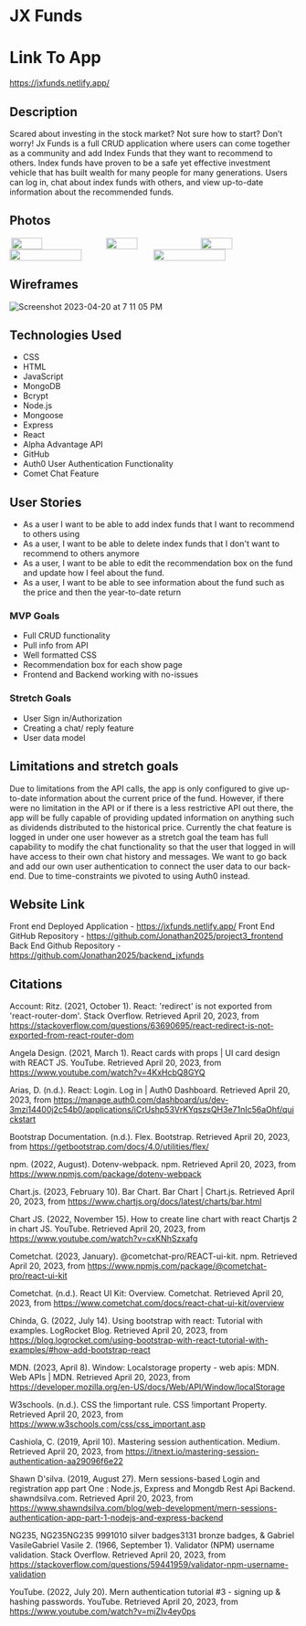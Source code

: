 # JX Funds

# Link To App
https://jxfunds.netlify.app/

## Description
Scared about investing in the stock market? Not sure how to start? Don’t worry! Jx Funds is a full CRUD application where users can come together as a community and add Index Funds that they want to recommend to others. Index funds have proven to be a safe yet effective investment vehicle that has built wealth for many people for many generations. Users can log in, chat about index funds with others, and view up-to-date information about the recommended funds.

## Photos
<div style="display:flex;justify-content:center;">
  <img src="https://user-images.githubusercontent.com/118234157/233675482-2c3f4459-7962-4398-8805-93077b3b5b4c.png" style="width:33%;height:auto;">
  <img src="https://user-images.githubusercontent.com/118234157/233675516-823821f4-47be-46e5-a1e8-ac3dbcb5dd93.png" style="width:33%;height:auto;">
  <img src="https://user-images.githubusercontent.com/118234157/233675566-11979136-47de-4689-85b2-51e5a027c074.png" style="width:33%;height:auto;">
</div>

<div style="display:flex;justify-content:center;">
  <img src="https://user-images.githubusercontent.com/118234157/233675604-a11bcfb6-cc3e-4624-872a-dee30de01efe.png" style="width:50%;height:auto;">
  <img src="https://user-images.githubusercontent.com/118234157/233675623-7c6807ff-c1e8-4dc6-9908-c70f361e946e.png" style="width:50%;height:auto;">
</div>


## Wireframes
![Screenshot 2023-04-20 at 7 11 05 PM](https://user-images.githubusercontent.com/117129130/233506310-ccb0336e-ecab-4a04-a171-2c73acad7c53.png)

## Technologies Used
* CSS
* HTML
* JavaScript
* MongoDB
* Bcrypt
* Node.js
* Mongoose
* Express
* React
* Alpha Advantage API 
* GitHub
* Auth0 User Authentication Functionality 
* Comet Chat Feature

## User Stories
* As a user I want to be able to add index funds that I want to recommend to others using
* As a user, I want to be able to delete index funds that I don't want to recommend to others anymore
* As a user, I want to be able to edit the recommendation box on the fund and update how I feel about the fund.
* As a user, I want to be able to see information about the fund such as the price and then the year-to-date return

### MVP Goals
* Full CRUD functionality
* Pull info from API
* Well formatted CSS
* Recommendation box for each show page
* Frontend and Backend working with no-issues

### Stretch Goals
* User Sign in/Authorization 
* Creating a chat/ reply feature
* User data model

## Limitations and stretch goals
Due to limitations from the API calls, the app is only configured to give up-to-date information about the current price of the fund. However, if there were no limitation in the API or if there is a less restrictive API out there, the app will be fully capable of providing updated information on anything such as dividends distributed to the historical price.
Currently the chat feature is logged in under one user however as a stretch goal the team has full capability to modify the chat functionality so that the user that logged in will have access to their own chat history and messages.
We want to go back and add our own user authentication to connect the user data to our back-end. Due to time-constraints we pivoted to using Auth0 instead.

## Website Link
Front end Deployed Application - https://jxfunds.netlify.app/
Front End GitHub Repository - https://github.com/Jonathan2025/project3_frontend 	
Back End Github Repository - https://github.com/Jonathan2025/backend_jxfunds

## Citations 

Account: Ritz. (2021, October 1). React: 'redirect' is not exported from 'react-router-dom'. Stack Overflow. Retrieved April 20, 2023, from https://stackoverflow.com/questions/63690695/react-redirect-is-not-exported-from-react-router-dom 

Angela Design. (2021, March 1). React cards with props | UI card design with REACT JS. YouTube. Retrieved April 20, 2023, from https://www.youtube.com/watch?v=4KxHcbQ8GYQ 

Arias, D. (n.d.). React: Login. Log in | Auth0 Dashboard. Retrieved April 20, 2023, from https://manage.auth0.com/dashboard/us/dev-3mzi14400j2c54b0/applications/iCrUshp53VrKYqszsQH3e71nIc56aOhf/quickstart 

Bootstrap Documentation. (n.d.). Flex. Bootstrap. Retrieved April 20, 2023, from https://getbootstrap.com/docs/4.0/utilities/flex/ 

npm. (2022, August). Dotenv-webpack. npm. Retrieved April 20, 2023, from https://www.npmjs.com/package/dotenv-webpack 

Chart.js. (2023, February 10). Bar Chart. Bar Chart | Chart.js. Retrieved April 20, 2023, from https://www.chartjs.org/docs/latest/charts/bar.html 

Chart JS. (2022, November 15). How to create line chart with react Chartjs 2 in chart JS. YouTube. Retrieved April 20, 2023, from https://www.youtube.com/watch?v=cxKNhSzxafg 

Cometchat. (2023, January). @cometchat-pro/REACT-ui-kit. npm. Retrieved April 20, 2023, from https://www.npmjs.com/package/@cometchat-pro/react-ui-kit 

Cometchat. (n.d.). React UI Kit: Overview. Cometchat. Retrieved April 20, 2023, from https://www.cometchat.com/docs/react-chat-ui-kit/overview 

Chinda, G. (2022, July 14). Using bootstrap with react: Tutorial with examples. LogRocket Blog. Retrieved April 20, 2023, from https://blog.logrocket.com/using-bootstrap-with-react-tutorial-with-examples/#how-add-bootstrap-react 

MDN. (2023, April 8). Window: Localstorage property - web apis: MDN. Web APIs | MDN. Retrieved April 20, 2023, from https://developer.mozilla.org/en-US/docs/Web/API/Window/localStorage 

W3schools. (n.d.). CSS the !important rule. CSS !important Property. Retrieved April 20, 2023, from https://www.w3schools.com/css/css_important.asp 

Cashiola, C. (2019, April 10). Mastering session authentication. Medium. Retrieved April 20, 2023, from https://itnext.io/mastering-session-authentication-aa29096f6e22 

Shawn D'silva. (2019, August 27). Mern sessions-based Login and registration app part One : Node.js, Express and Mongdb Rest Api Backend. shawndsilva.com. Retrieved April 20, 2023, from https://www.shawndsilva.com/blog/web-development/mern-sessions-authentication-app-part-1-nodejs-and-express-backend 

NG235, NG235NG235 9991010 silver badges3131 bronze badges, & Gabriel VasileGabriel Vasile 2. (1966, September 1). Validator (NPM) username validation. Stack Overflow. Retrieved April 20, 2023, from https://stackoverflow.com/questions/59441959/validator-npm-username-validation 

YouTube. (2022, July 20). Mern authentication tutorial #3 - signing up & hashing passwords. YouTube. Retrieved April 20, 2023, from https://www.youtube.com/watch?v=mjZIv4ey0ps
